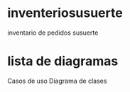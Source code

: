 # inventeriosusuerte
inventario de pedidos susuerte


# lista de diagramas

Casos de uso
Diagrama de clases